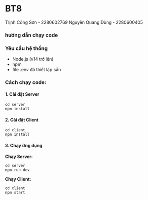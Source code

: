 # BT8
Trịnh Công Sơn - 2280602769
Nguyễn Quang Dũng - 2280600405

### hướng dẫn chạy code 

### Yêu cầu hệ thống
- Node.js (v14 trở lên)
- npm 
- file .env đã thiết lập sẳn 

### Cách chạy code:

#### 1. Cài đặt Server
```
cd server
npm install
```

#### 2. Cài đặt Client
```
cd client
npm install
```

#### 3. Chạy ứng dụng

**Chạy Server:**
```
cd server
npm run dev
```
**Chạy Client:**
```
cd client
npm start
```
